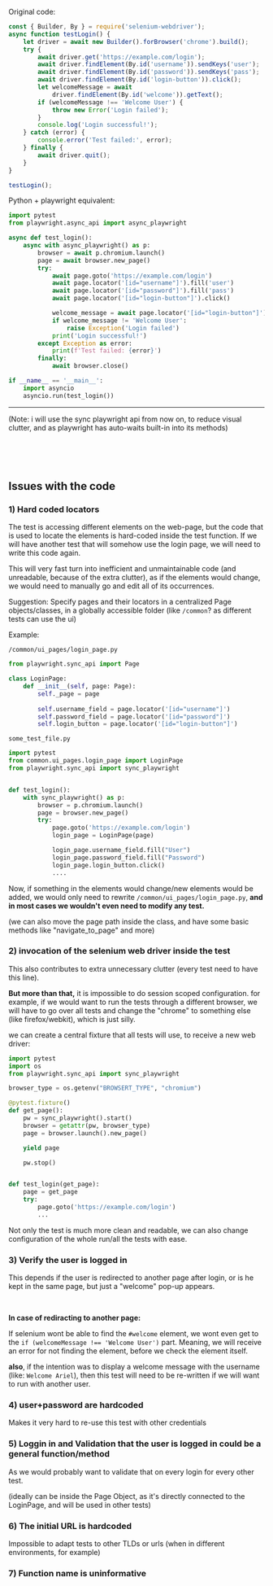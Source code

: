 
Original code:

```js
const { Builder, By } = require('selenium-webdriver');
async function testLogin() {
    let driver = await new Builder().forBrowser('chrome').build();
    try {
        await driver.get('https://example.com/login');
        await driver.findElement(By.id('username')).sendKeys('user');
        await driver.findElement(By.id('password')).sendKeys('pass');
        await driver.findElement(By.id('login-button')).click();
        let welcomeMessage = await
            driver.findElement(By.id('welcome')).getText();
        if (welcomeMessage !== 'Welcome User') {
            throw new Error('Login failed');
        }
        console.log('Login successful!');
    } catch (error) {
        console.error('Test failed:', error);
    } finally {
        await driver.quit();
    }
}

testLogin();
```

Python + playwright equivalent:

```python
import pytest
from playwright.async_api import async_playwright

async def test_login():
    async with async_playwright() as p:
        browser = await p.chromium.launch()
        page = await browser.new_page()
        try:
            await page.goto('https://example.com/login')
            await page.locator('[id="username"]').fill('user')
            await page.locator('[id="password"]').fill('pass')
            await page.locator('[id="login-button"]').click()

            welcome_message = await page.locator('[id="login-button"]').text_content()
            if welcome_message != 'Welcome User':
                raise Exception('Login failed')
            print('Login successful!')
        except Exception as error:
            print(f'Test failed: {error}')
        finally:
            await browser.close()

if __name__ == '__main__':
    import asyncio
    asyncio.run(test_login())
```

---

(Note: i will use the sync playwright api from now on, to reduce visual clutter, and as playwright has auto-waits built-in into its methods)

<br>

<br>

<br>

## Issues with the code

### 1) Hard coded locators
The test is accessing different elements on the web-page, but the code that is used to locate the elements is hard-coded inside the test function. If we will have another test that will somehow use the login page, we will need to write this code again.

This will very fast turn into inefficient and unmaintainable code (and unreadable, because of the extra clutter), as if the elements would change, we would need to manually go and edit all of its occurrences.

Suggestion: Specify pages and their locators in a centralized Page objects/classes, in a globally accessible folder (like `/common`? as different tests can use the ui)

Example:

`/common/ui_pages/login_page.py`
```python
from playwright.sync_api import Page

class LoginPage:
    def __init__(self, page: Page):
        self._page = page
        
        self.username_field = page.locator('[id="username"]')
        self.password_field = page.locator('[id="password"]')
        self.login_button = page.locator('[id="login-button"]')
```


`some_test_file.py`
```python
import pytest
from common.ui_pages.login_page import LoginPage
from playwright.sync_api import sync_playwright


def test_login():
    with sync_playwright() as p:
        browser = p.chromium.launch()
        page = browser.new_page()
        try:
            page.goto('https://example.com/login')
            login_page = LoginPage(page)

            login_page.username_field.fill("User")
            login_page.password_field.fill("Password")
            login_page.login_button.click()
            ....
```

Now, if something in the elements would change/new elements would be added, we would only need to rewrite `/common/ui_pages/login_page.py`, **and in most cases we wouldn't even need to modify any test.**

(we can also move the page path inside the class, and have some basic methods like "navigate_to_page" and more)

### 2) invocation of the selenium web driver inside the test
This also contributes to extra unnecessary clutter (every test need to have this line).

**But more than that,** it is impossible to do session scoped configuration.
for example, if we would want to run the tests through a different browser, we will have to go over all tests and change the "chrome" to something else (like firefox/webkit), which is just silly.


we can create a central fixture that all tests will use, to receive a new web driver:

```python
import pytest
import os
from playwright.sync_api import sync_playwright

browser_type = os.getenv("BROWSERT_TYPE", "chromium")

@pytest.fixture()
def get_page():
    pw = sync_playwright().start()
    browser = getattr(pw, browser_type)
    page = browser.launch().new_page()

    yield page

    pw.stop()


def test_login(get_page):
    page = get_page
    try:
        page.goto('https://example.com/login')
        ...

```

Not only the test is much more clean and readable, we can also change configuration of the whole run/all the tests with ease.

### 3) Verify the user is logged in
This depends if the user is redirected to another page after login, or is he kept in the same page, but just a "welcome" pop-up appears.

<br>

**In case of rediracting to another page:**

If selenium wont be able to find the `#welcome` element, we wont even get to the `if (welcomeMessage !== 'Welcome User')` part.
Meaning, we will receive an error for not finding the element, before we check the element itself.


**also**, if the intention was to display a welcome message with the username (like: `Welcome Ariel`), then this test will need to be re-written if we will want to run with another user.

### 4) user+password are hardcoded
Makes it very hard to re-use this test with other credentials

### 5) Loggin in and  Validation that the user is logged in could be a general function/method
As we would probably want to validate that on every login for every other test. 

(ideally can be inside the Page Object, as it's directly connected to the LoginPage, and will be used in other tests)

### 6) The initial URL is hardcoded
Impossible to adapt tests to other TLDs or urls (when in different environments, for example)

### 7) Function name is uninformative